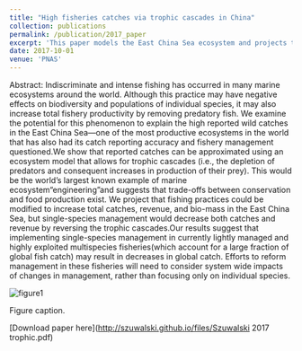 ```yaml
---
title: "High fisheries catches via trophic cascades in China"
collection: publications
permalink: /publication/2017_paper
excerpt: 'This paper models the East China Sea ecosystem and projects the impacts of potential fisheries reform.'
date: 2017-10-01
venue: 'PNAS'
---
```

Abstract: Indiscriminate and intense fishing has occurred in many marine ecosystems around the world. Although this practice may have negative effects on biodiversity and populations of individual species, it may also increase total fishery productivity by removing predatory fish. We examine the potential for this phenomenon to explain the high reported wild catches in the East China Sea—one of the most productive ecosystems in the world that has also had its catch reporting accuracy and fishery management questioned.We show that reported catches can be approximated using an ecosystem model that allows for trophic cascades (i.e., the depletion of predators and consequent increases in production of their prey). This would be the world’s largest known example of marine ecosystem“engineering”and suggests that trade-offs between conservation and food production exist. We project that fishing practices could be modified to increase total catches, revenue, and bio-mass in the East China Sea, but single-species management would decrease both catches and revenue by reversing the trophic cascades.Our results suggest that implementing single-species management in currently lightly managed and highly exploited multispecies fisheries(which account for a large fraction of global fish catch) may result in decreases in global catch. Efforts to reform management in these fisheries will need to consider system wide impacts of changes in management, rather than focusing only on individual species.

![figure1](https://szuwalski.github.io/files/trophic.png)

Figure caption. 

[Download paper here](http://szuwalski.github.io/files/Szuwalski 2017 trophic.pdf)

